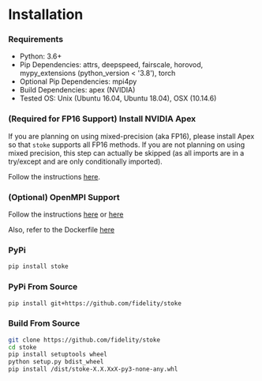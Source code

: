 # Installation

### Requirements

* Python: 3.6+
* Pip Dependencies: attrs, deepspeed, fairscale, horovod, mypy_extensions (python_version < '3.8'),
  torch
* Optional Pip Dependencies: mpi4py
* Build Dependencies: apex (NVIDIA)
* Tested OS: Unix (Ubuntu 16.04, Ubuntu 18.04), OSX (10.14.6)

### (Required for FP16 Support) Install NVIDIA Apex

If you are planning on using mixed-precision (aka FP16), please install Apex so that `stoke` supports all FP16 methods. 
If you are not planning on using mixed precision, this step can actually be skipped (as all imports are in a try/except 
and are only conditionally imported).

Follow the instructions [here](https://github.com/NVIDIA/apex#quick-start).

### (Optional) OpenMPI Support

Follow the instructions [here](https://www.open-mpi.org/faq/?category=building) or 
[here](https://edu.itp.phys.ethz.ch/hs12/programming_techniques/openmpi.pdf)

Also, refer to the Dockerfile [here](https://github.com/fidelity/stoke/blob/master/docker/stoke-gpu-mpi.Dockerfile)

### PyPi
```bash
pip install stoke
```

### PyPi From Source
```bash
pip install git+https://github.com/fidelity/stoke
```

### Build From Source
```bash
git clone https://github.com/fidelity/stoke
cd stoke
pip install setuptools wheel
python setup.py bdist_wheel
pip install /dist/stoke-X.X.XxX-py3-none-any.whl
```